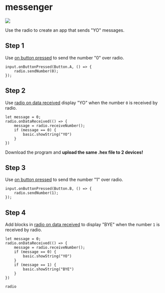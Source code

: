 # messenger

![](/static/mb/projects/a9-radio.png)

Use the radio to create an app that sends "YO" messages.

## Step 1

Use [on button pressed](/reference/input/on-button-pressed) to send the number "0" over radio.

```blocks
input.onButtonPressed(Button.A, () => {
    radio.sendNumber(0);
});
```

## Step 2

Use [radio on data received](/reference/radio/on-data-received) display "YO" when the number ``0`` is received
by radio.

```blocks
let message = 0;
radio.onDataReceived(() => {
    message = radio.receiveNumber();
    if (message == 0) {
        basic.showString("YO")
    }
})
```

Download the program and **upload the same .hex file to 2 devices!**

## Step 3

Use [on button pressed](/reference/input/on-button-pressed) to send the number "1" over radio.

```blocks
input.onButtonPressed(Button.B, () => {
    radio.sendNumber(1);
});
```

## Step 4

Add blocks in [radio on data received](/reference/radio/on-data-received) to display "BYE" when the number ``1`` is received
by radio.

```blocks
let message = 0;
radio.onDataReceived(() => {
    message = radio.receiveNumber();
    if (message == 0) {
        basic.showString("YO")
    }
    if (message == 1) {
        basic.showString("BYE")
    }
})
```


```package
radio
```
